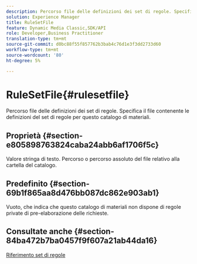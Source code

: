 ```yaml
---
description: Percorso file delle definizioni dei set di regole. Specifica il file contenente le definizioni del set di regole per questo catalogo di materiali.
solution: Experience Manager
title: RuleSetFile
feature: Dynamic Media Classic,SDK/API
role: Developer,Business Practitioner
translation-type: tm+mt
source-git-commit: d0bc88f55f857762b3bab4c76d1e3f3dd2733d60
workflow-type: tm+mt
source-wordcount: '80'
ht-degree: 5%

---
```



# RuleSetFile{#rulesetfile}

Percorso file delle definizioni dei set di regole. Specifica il file contenente le definizioni del set di regole per questo catalogo di materiali.

## Proprietà {#section-e805898763824caba24abb6af1706f5c}

Valore stringa di testo. Percorso o percorso assoluto del file relativo alla cartella del catalogo.

## Predefinito {#section-69b1f865aa8d476bb087dc862e903ab1}

Vuoto, che indica che questo catalogo di materiali non dispone di regole private di pre-elaborazione delle richieste.

## Consultate anche {#section-84ba472b7ba0457f9f607a21ab44da16}

[Riferimento set di regole](../../../../../ir-api/material-cat/image-rendering-api-ref/c-ir-material-catalog/c-ir-rule-set-reference/c-ir-rule-set-reference.md#concept-2369f884d9724727aaf436b5b0261dbe)
